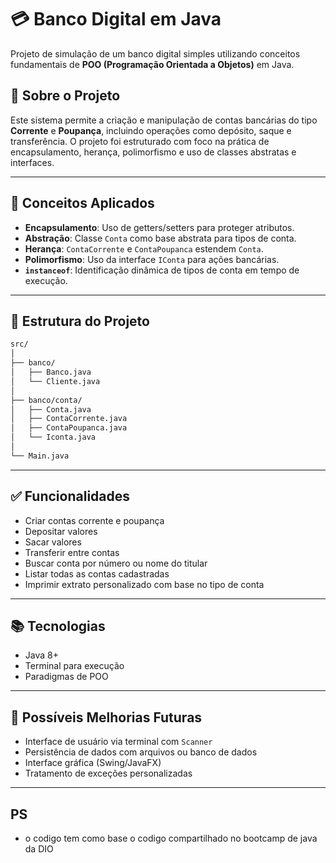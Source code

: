 
# 💳 Banco Digital em Java

Projeto de simulação de um banco digital simples utilizando conceitos fundamentais de **POO (Programação Orientada a Objetos)** em Java.

## 📌 Sobre o Projeto

Este sistema permite a criação e manipulação de contas bancárias do tipo **Corrente** e **Poupança**, incluindo operações como depósito, saque e transferência. O projeto foi estruturado com foco na prática de encapsulamento, herança, polimorfismo e uso de classes abstratas e interfaces.

---

## 🧠 Conceitos Aplicados

- **Encapsulamento**: Uso de getters/setters para proteger atributos.
- **Abstração**: Classe `Conta` como base abstrata para tipos de conta.
- **Herança**: `ContaCorrente` e `ContaPoupanca` estendem `Conta`.
- **Polimorfismo**: Uso da interface `IConta` para ações bancárias.
- **`instanceof`**: Identificação dinâmica de tipos de conta em tempo de execução.

---

## 📁 Estrutura do Projeto

```bash
src/
│
├── banco/
│   ├── Banco.java
│   └── Cliente.java
│
├── banco/conta/
│   ├── Conta.java
│   ├── ContaCorrente.java
│   ├── ContaPoupanca.java
│   └── Iconta.java
│
└── Main.java
```

---

## ✅ Funcionalidades

- Criar contas corrente e poupança
- Depositar valores
- Sacar valores
- Transferir entre contas
- Buscar conta por número ou nome do titular
- Listar todas as contas cadastradas
- Imprimir extrato personalizado com base no tipo de conta

---

## 📚 Tecnologias

- Java 8+
- Terminal para execução
- Paradigmas de POO

---

## 📌 Possíveis Melhorias Futuras

- Interface de usuário via terminal com `Scanner`
- Persistência de dados com arquivos ou banco de dados
- Interface gráfica (Swing/JavaFX)
- Tratamento de exceções personalizadas

---
## PS
- o codigo tem como base o codigo compartilhado no bootcamp de java da DIO
